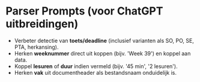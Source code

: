 # Parser Prompts (voor ChatGPT uitbreidingen)

- Verbeter detectie van **toets/deadline** (inclusief varianten als SO, PO, SE, PTA, herkansing).
- Herken **weeknummer** direct uit koppen (bijv. 'Week 39') en koppel aan data.
- Koppel **lesuren** of **duur** indien vermeld (bijv. '45 min', '2 lesuren').
- Herken **vak** uit documentheader als bestandsnaam onduidelijk is.
